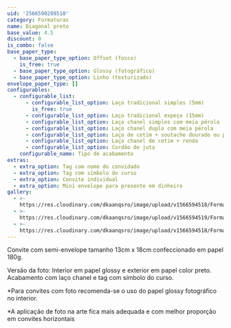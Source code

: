 ```yaml
---
uid: '2566590208510'
category: Formaturas
name: Diagonal preto
base_value: 4.5
discount: 0
is_combo: false
base_paper_type:
  - base_paper_type_option: Offset (fosco)
    is_free: true
  - base_paper_type_option: Glossy (fotográfico)
  - base_paper_type_option: Linho (texturizado)
envelope_paper_type: []
configurables:
  - configurable_list:
      - configurable_list_option: Laço tradicional simples (5mm)
        is_free: true
      - configurable_list_option: Laço tradicional expeço (15mm)
      - configurable_list_option: Laço chanel simples com meia pérola
      - configurable_list_option: Laço chanel duplo com meia pérola
      - configurable_list_option: Laço de cetim + soutache dourado ou prateado
      - configurable_list_option: Laço chanel de cetim + renda
      - configurable_list_option: Cordão de juta
    configurable_name: Tipo de acabamento
extras:
  - extra_option: Tag com nome do convidado
  - extra_option: Tag com símbolo do curso
  - extra_option: Convite individual
  - extra_option: Mini envelope para presente em dinheiro
gallery:
  - >-
    https://res.cloudinary.com/dkaanqsro/image/upload/v1566594518/Formaturas/Diagonal_preto_1_ugdr0g.jpg
  - >-
    https://res.cloudinary.com/dkaanqsro/image/upload/v1566594519/Formaturas/Diagonal_preto_3_psgalm.jpg
  - >-
    https://res.cloudinary.com/dkaanqsro/image/upload/v1566594518/Formaturas/Diagonal_preto_2_cbursd.jpg
---
```

Convite com semi-envelope tamanho 13cm x 18cm confeccionado em papel 180g.



Versão da foto: Interior em papel glossy e exterior em papel color preto. Acabamento com laço chanel e tag com símbolo do curso.



\*Para convites com foto recomenda-se o uso do papel glossy fotográfico no interior.

\*A aplicação de foto na arte fica mais adequada e com melhor proporção em convites horizontais
